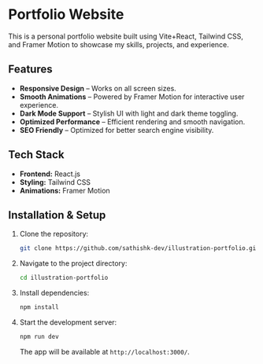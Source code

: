 # Portfolio Website

This is a personal portfolio website built using Vite+React, Tailwind CSS, and Framer Motion to showcase my skills, projects, and experience.

## Features
- **Responsive Design** – Works on all screen sizes.
- **Smooth Animations** – Powered by Framer Motion for interactive user experience.
- **Dark Mode Support** – Stylish UI with light and dark theme toggling.
- **Optimized Performance** – Efficient rendering and smooth navigation.
- **SEO Friendly** – Optimized for better search engine visibility.

## Tech Stack
- **Frontend:** React.js
- **Styling:** Tailwind CSS
- **Animations:** Framer Motion

## Installation & Setup

1. Clone the repository:
   ```sh
   git clone https://github.com/sathishk-dev/illustration-portfolio.git
   ```
2. Navigate to the project directory:
   ```sh
   cd illustration-portfolio
   ```
3. Install dependencies:
   ```sh
   npm install
   ```
4. Start the development server:
   ```sh
   npm run dev
   ```
   The app will be available at `http://localhost:3000/`.
